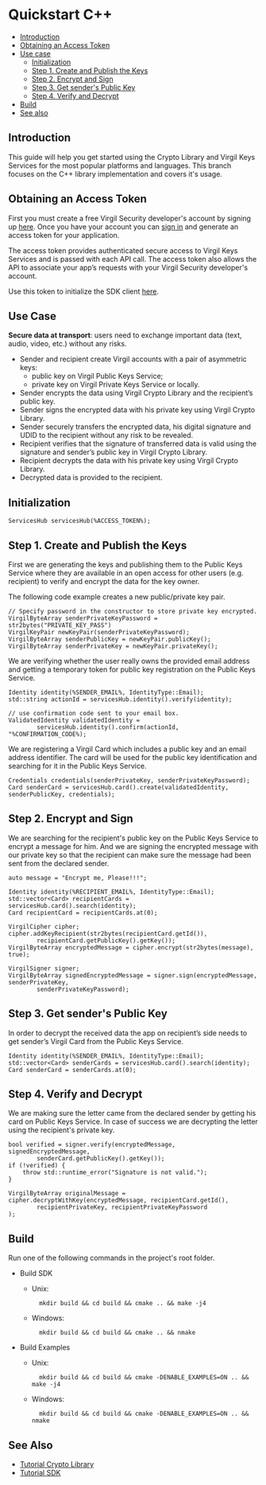 # Quickstart C++

- [Introduction](#introduction)
- [Obtaining an Access Token](#obtaining-an-access-token)
- [Use case](#use-case)
    - [Initialization](#initialization)
    - [Step 1. Create and Publish the Keys](#step-1-create-and-publish-the-keys)
    - [Step 2. Encrypt and Sign](#step-2-encrypt-and-sign)
    - [Step 3. Get sender's Public Key](#step-3-get-senders-public-key)
    - [Step 4. Verify and Decrypt](#step-4-verify-and-decrypt)
- [Build](#build)
- [See also](#see-also)

## Introduction

This guide will help you get started using the Crypto Library and Virgil Keys Services for the most popular platforms and languages.
This branch focuses on the C++ library implementation and covers it's usage.


## Obtaining an Access Token

First you must create a free Virgil Security developer's account by signing up [here](https://developer.virgilsecurity.com/account/signup). Once you have your account you can [sign in](https://developer.virgilsecurity.com/account/signin) and generate an access token for your application.

The access token provides authenticated secure access to Virgil Keys Services and is passed with each API call. The access token also allows the API to associate your app’s requests with your Virgil Security developer's account.

Use this token to initialize the SDK client [here](#initialization).

## Use Case
**Secure data at transport**: users need to exchange important data (text, audio, video, etc.) without any risks.

- Sender and recipient create Virgil accounts with a pair of asymmetric keys:
    - public key on Virgil Public Keys Service;
    - private key on Virgil Private Keys Service or locally.
- Sender encrypts the data using Virgil Crypto Library and the recipient’s public key.
- Sender signs the encrypted data with his private key using Virgil Crypto Library.
- Sender securely transfers the encrypted data, his digital signature and UDID to the recipient without any risk to be revealed.
- Recipient verifies that the signature of transferred data is valid using the signature and sender’s public key in Virgil Crypto Library.
- Recipient decrypts the data with his private key using Virgil Crypto Library.
- Decrypted data is provided to the recipient.

## Initialization

``` {.cpp}
ServicesHub servicesHub(%ACCESS_TOKEN%);
```

## Step 1. Create and Publish the Keys
First we are generating the keys and publishing them to the Public Keys Service where they are available in an open access for other users (e.g. recipient) to verify and encrypt the data for the key owner.

The following code example creates a new public/private key pair.

``` {.cpp}
// Specify password in the constructor to store private key encrypted.
VirgilByteArray senderPrivateKeyPassword = str2bytes("PRIVATE_KEY_PASS")
VirgilKeyPair newKeyPair(senderPrivateKeyPassword);
VirgilByteArray senderPublicKey = newKeyPair.publicKey();
VirgilByteArray senderPrivateKey = newKeyPair.privateKey();
```

We are verifying whether the user really owns the provided email address and getting a temporary token for public key registration on the Public Keys Service.

``` {.cpp}
Identity identity(%SENDER_EMAIL%, IdentityType::Email);
std::string actionId = servicesHub.identity().verify(identity);

// use confirmation code sent to your email box.
ValidatedIdentity validatedIdentity =
        servicesHub.identity().confirm(actionId, "%CONFIRMATION_CODE%);
```

We are registering a Virgil Card which includes a public key and an email address identifier. The card will be used for the public key identification and searching for it in the Public Keys Service.

``` {.cpp}
Credentials credentials(senderPrivateKey, senderPrivateKeyPassword);
Card senderCard = servicesHub.card().create(validatedIdentity, senderPublicKey, credentials);
```

## Step 2. Encrypt and Sign
We are searching for the recipient's public key on the Public Keys Service to encrypt a message for him. And we are signing the encrypted message with our private key so that the recipient can make sure the message had been sent from the declared sender.

``` {.cpp}
auto message = "Encrypt me, Please!!!";

Identity identity(%RECIPIENT_EMAIL%, IdentityType::Email);
std::vector<Card> recipientCards = servicesHub.card().search(identity);
Card recipientCard = recipientCards.at(0);

VirgilCipher cipher;
cipher.addKeyRecipient(str2bytes(recipientCard.getId()),
        recipientCard.getPublicKey().getKey());
VirgilByteArray encryptedMessage = cipher.encrypt(str2bytes(message), true);

VirgilSigner signer;
VirgilByteArray signedEncryptedMessage = signer.sign(encryptedMessage, senderPrivateKey,
        senderPrivateKeyPassword);
```

## Step 3. Get sender's Public Key
In order to decrypt the received data the app on recipient’s side needs to get sender’s Virgil Card from the Public Keys Service.

``` {.cpp}
Identity identity(%SENDER_EMAIL%, IdentityType::Email);
std::vector<Card> senderCards = servicesHub.card().search(identity);
Card senderCard = senderCards.at(0);
```

## Step 4. Verify and Decrypt
We are making sure the letter came from the declared sender by getting his card on Public Keys Service. In case of success we are decrypting the letter using the recipient's private key.

``` {.cpp}
bool verified = signer.verify(encryptedMessage, signedEncryptedMessage,
        senderCard.getPublicKey().getKey());
if (!verified) {
    throw std::runtime_error("Signature is not valid.");
}

VirgilByteArray originalMessage = cipher.decryptWithKey(encryptedMessage, recipientCard.getId(),
        recipientPrivateKey, recipientPrivateKeyPassword
);
```


## Build

Run one of the following commands in the project's root folder.
  * Build SDK

    * Unix:

            mkdir build && cd build && cmake .. && make -j4

    * Windows:

            mkdir build && cd build && cmake .. && nmake


  * Build Examples

    * Unix:

            mkdir build && cd build && cmake -DENABLE_EXAMPLES=ON .. && make -j4

    * Windows:

            mkdir build && cd build && cmake -DENABLE_EXAMPLES=ON .. && nmake


## See Also

* [Tutorial Crypto Library](virgil_crypto.md)
* [Tutorial SDK](virgil_sdk_cpp.md)
